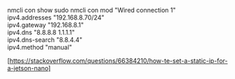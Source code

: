nmcli con show 
sudo nmcli con mod "Wired connection 1" \
  ipv4.addresses "192.168.8.70/24" \
  ipv4.gateway "192.168.8.1" \
  ipv4.dns "8.8.8.8 1.1.1.1" \
  ipv4.dns-search "8.8.4.4" \
  ipv4.method "manual"

[https://stackoverflow.com/questions/66384210/how-te-set-a-static-ip-for-a-jetson-nano]
